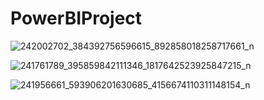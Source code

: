# PowerBIProject

![242002702_384392756596615_892858018258717661_n](https://user-images.githubusercontent.com/59481648/143208029-c631206f-31ae-436c-8fb6-1ebadbb5b085.jpg)

![241761789_395859842111346_1817642523925847215_n](https://user-images.githubusercontent.com/59481648/143208056-ba3f24e7-d966-4b7c-bb29-26f9e87687ae.png)

![241956661_593906201630685_4156674110311148154_n](https://user-images.githubusercontent.com/59481648/143208074-6b869ad1-d7c6-49aa-a6e6-c0f3e1d3bd8c.png)
